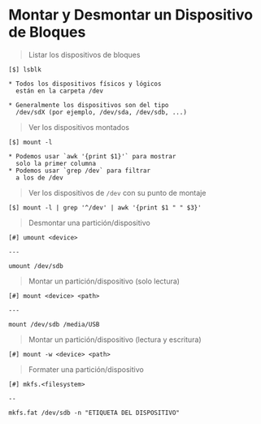 # Montar y Desmontar un Dispositivo de Bloques

> Listar los dispositivos de bloques

	[$] lsblk

	* Todos los dispositivos físicos y lógicos
	  están en la carpeta /dev
	
	* Generalmente los dispositivos son del tipo
	  /dev/sdX (por ejemplo, /dev/sda, /dev/sdb, ...)

> Ver los dispositivos montados

	[$] mount -l

	* Podemos usar `awk '{print $1}'` para mostrar
	  solo la primer columna 
	* Podemos usar `grep /dev` para filtrar
	  a los de /dev

> Ver los dispositivos de `/dev` con su punto de montaje

	[$] mount -l | grep '^/dev' | awk '{print $1 " " $3}'

> Desmontar una partición/dispositivo

	[#] umount <device>

	---
	
	umount /dev/sdb

> Montar un partición/dispositivo (solo lectura)

	[#] mount <device> <path>

	---

	mount /dev/sdb /media/USB

> Montar un partición/dispositivo (lectura y escritura)

	[#] mount -w <device> <path>

> Formater una partición/dispositivo

	[#] mkfs.<filesystem> 

	--

	mkfs.fat /dev/sdb -n "ETIQUETA DEL DISPOSITIVO"


	




